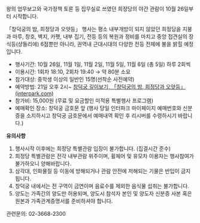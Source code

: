 왕의 업무보고와 국가정책 토론 등 집무실로 쓰였던 희정당의 야간 관람이 10월 26일부터 시작합니다.

「창덕궁의 밤, 희정당과 오얏등」 행사는 평소 내부개방이 되지 않았던 희정당을 지붕과 마루, 창호, 벽지, 카펫, 내부 집기, 전등 등의 복원과 정비를 마치고 중앙 접견실의 장식등(샹들리에) 6점뿐만 아니라, 권역내 근대시대의 다양한 전등 전체에 불을 밝힐 예정입니다.

- 행사기간: 10월 26일, 11월 1일, 11월 2일, 11월 5일, 11월 6일 (총 5일) 하루 2회씩
- 이용시간: 1회차 18:10, 2회차 19:40 → 약 80분 소요
- 참가대상: 중학생 이상의 일반인 15명(선착순 사전예약)
- 예약방법: 21일 오후 2시~ [창덕궁 깊이보기, 「창덕궁의 밤, 희정당과 오얏등」 (interpark.com)](https://tickets.interpark.com/goods/22014438)
- 참가비: 15,000원 (무료 및 요금할인 미적용 특별행사 프로그램)
- 예매확인 장소: 창덕궁 금호문 앞 (행사 당일 인터파크 마이페이지 예매번호와 신분증을 소지하시고 창덕궁 금호문에서 예매내역 확인 후 리시버를 수령하시기 바랍니다.)

**유의사항**
1. 행사시작 이후에는 희정당 특별관람 입장이 불가합니다. (집결시간 준수)
2. 희정당 특별관람은 전각 내부관람 위주이며, 휠체어 및 유모차 이용자는 행사참여가 불가하오니 양해바랍니다.
3. 삼각대, 인화물질 등 이동에 방해되거나 관람 안전에 저해되는 기물은 반입이 금지됩니다.
4. 창덕궁 내에서는 전 구역이 금연이며 음료수를 제외한 음식물 섭취는 불가합니다.
5. 양도는 가족간의 양도만 허용되며, 양도시 참석자 본인 및 양도자 신분증 사본 혹은 원본과 가족관계증명서를 준비하셔야 합니다.

관련문의: 02-3668-2300
